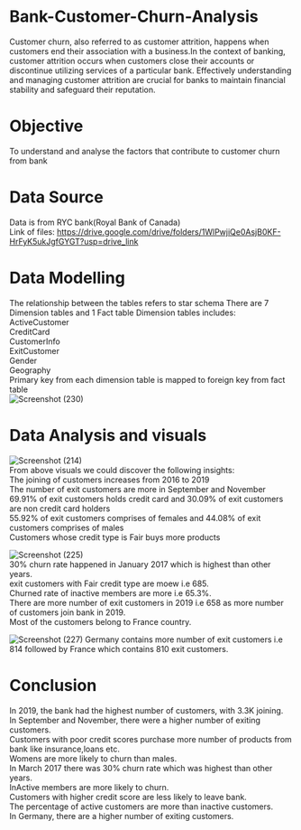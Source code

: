 # Bank-Customer-Churn-Analysis  

Customer churn, also referred to as customer attrition, happens when customers end their association with a business.In the context of banking, customer attrition occurs when customers close their accounts or discontinue utilizing services of a particular bank. Effectively understanding and managing customer attrition are crucial for banks to maintain financial stability and safeguard their reputation.
# Objective
To understand and analyse the factors that contribute to customer churn from bank

# Data Source
Data is from RYC bank(Royal Bank of Canada)  
Link of files: https://drive.google.com/drive/folders/1WlPwjiQe0AsjB0KF-HrFyK5ukJgfGYGT?usp=drive_link

# Data Modelling
The relationship between the tables refers to star schema
There are 7 Dimension tables and 1 Fact table
Dimension tables includes:
ActiveCustomer  
CreditCard  
CustomerInfo  
ExitCustomer  
Gender  
Geography  
Primary key from each dimension table is mapped to foreign key from fact table  
![Screenshot (230)](https://github.com/nishidha89/Bank-Customer-Churn-Analysis-using-PowerBI/assets/78490621/1f663c7f-9eb0-402e-8546-c49cb5dcf47d)


# Data Analysis and visuals
![Screenshot (214)](https://github.com/nishidha89/Bank-Customer-Churn-Analysis-using-PowerBI/assets/78490621/4707847b-0823-4313-ab1b-4edc5040377a)  
From above visuals we could discover the following insights:    
The joining of customers increases from 2016 to 2019  
The number of exit customers are more in September and November  
69.91% of exit customers holds credit card and 30.09% of exit customers are non credit card holders  
55.92% of exit customers comprises of females and 44.08% of exit customers comprises of males  
Customers whose credit type is Fair buys more products  

![Screenshot (225)](https://github.com/nishidha89/Bank-Customer-Churn-Analysis-using-PowerBI/assets/78490621/c24fa8d6-fd6d-49c4-b9ed-2872aa9ce9f2)  
30% churn rate happened in January 2017 which is highest than other years.    
exit customers with Fair credit type are moew i.e 685.  
Churned rate of inactive members are more i.e 65.3%.  
There are more number of exit customers in 2019 i.e 658 as more number of customers join bank in 2019.  
Most of the customers belong to France country.  

![Screenshot (227)](https://github.com/nishidha89/Bank-Customer-Churn-Analysis-using-PowerBI/assets/78490621/2d5c1c9f-d8e5-4b7a-a06f-16fa3538ee6e)
Germany contains more number of exit customers i.e 814 followed by France which contains 810 exit customers.  

# Conclusion  

In 2019, the bank had the highest number of customers, with 3.3K joining.  
In September and November, there were a higher number of exiting customers.  
Customers with poor credit scores purchase more number of products from bank like insurance,loans etc.    
Womens are more likely to churn than males.  
In March 2017 there was 30% churn rate which was highest than other years.    
InActive members are more likely to churn.    
Customers with higher credit score are less likely to leave bank.    
The percentage of active customers are more than inactive customers.   
In Germany, there are a higher number of exiting customers.    


